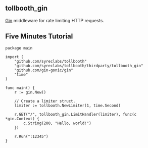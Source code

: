 ## tollbooth_gin

[Gin](https://github.com/gin-gonic) middleware for rate limiting HTTP requests.


## Five Minutes Tutorial

```
package main

import (
    "github.com/syreclabs/tollbooth"
    "github.com/syreclabs/tollbooth/thirdparty/tollbooth_gin"
    "github.com/gin-gonic/gin"
    "time"
)

func main() {
    r := gin.New()

    // Create a limiter struct.
    limiter := tollbooth.NewLimiter(1, time.Second)

    r.GET("/", tollbooth_gin.LimitHandler(limiter), func(c *gin.Context) {
        c.String(200, "Hello, world!")
    })

    r.Run(":12345")
}

```